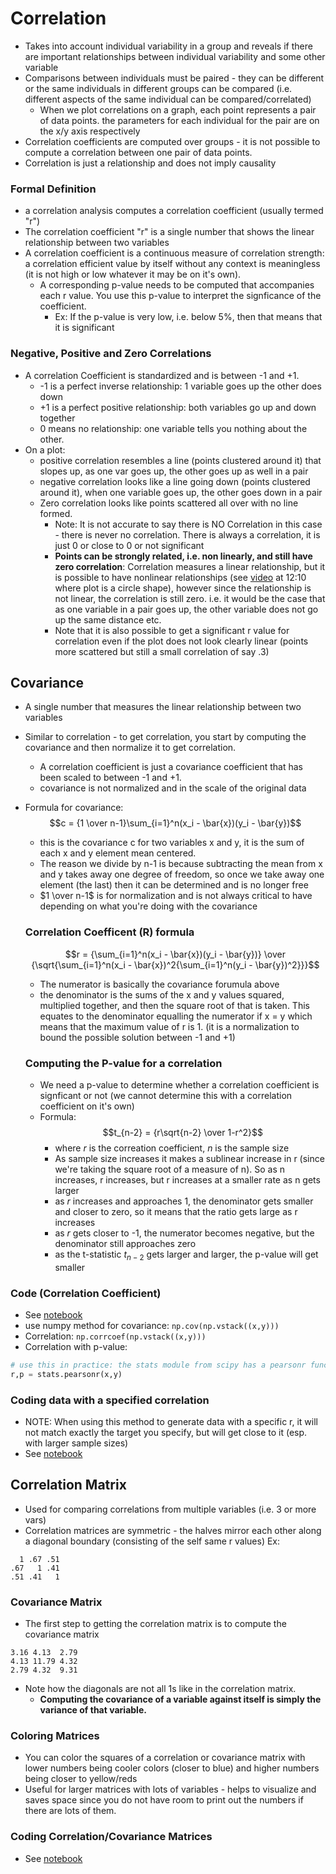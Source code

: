 # Correlation

- Takes into account individual variability in a group and reveals if there are important relationships between individual variability and some other variable
- Comparisons between individuals must be paired - they can be different or the same individuals in different groups can be compared (i.e. different aspects of the same individual can be compared/correlated)
  - When we plot correlations on a graph, each point represents a pair of data points. the parameters for each individual for the pair are on the x/y axis respectively
- Correlation coefficients are computed over groups - it is not possible to compute a correlation between one pair of data points.
- Correlation is just a relationship and does not imply causality

### Formal Definition

- a correlation analysis computes a correlation coefficient (usually termed "r")
- The correlation coefficient "r" is a single number that shows the linear relationship between two variables
- A correlation coefficient is a continuous measure of correlation strength: a correlation efficient value by itself without any context is meaningless (it is not high or low whatever it may be on it's own).
  - A corresponding p-value needs to be computed that accompanies each r value. You use this p-value to interpret the signficance of the coefficient.
    - Ex: If the p-value is very low, i.e. below 5%, then that means that it is significant

### Negative, Positive and Zero Correlations

- A correlation Coefficient is standardized and is between -1 and +1.
  - -1 is a perfect inverse relationship: 1 variable goes up the other does down
  - +1 is a perfect positive relationship: both variables go up and down together
  - 0 means no relationship: one variable tells you nothing about the other.
- On a plot:
  - positive correlation resembles a line (points clustered around it) that slopes up, as one var goes up, the other goes up as well in a pair
  - negative correlation looks like a line going down (points clustered around it), when one variable goes up, the other goes down in a pair
  - Zero correlation looks like points scattered all over with no line formed.
    - Note: It is not accurate to say there is NO Correlation in this case - there is never no correlation. There is always a correlation, it is just 0 or close to 0 or not significant
    - **Points can be strongly related, i.e. non linearly, and still have zero correlation**: Correlation measures a linear relationship, but it is possible to have nonlinear relationships (see [video](https://www.udemy.com/course/statsml_x/learn/lecture/20025098) at 12:10 where plot is a circle shape), however since the relationship is not linear, the correlation is still zero. i.e. it would be the case that as one variable in a pair goes up, the other variable does not go up the same distance etc.
    - Note that it is also possible to get a significant r value for correlation even if the plot does not look clearly linear (points more scattered but still a small correlation of say .3)

## Covariance

- A single number that measures the linear relationship between two variables
- Similar to correlation - to get correlation, you start by computing the covariance and then normalize it to get correlation.
  - A correlation coefficient is just a covariance coefficient that has been scaled to between -1 and +1.
  - covariance is not normalized and in the scale of the original data
- Formula for covariance: $$c = {1 \over n-1}\sum_{i=1}^n(x_i - \bar{x})(y_i - \bar{y})$$

  - this is the covariance c for two variables x and y, it is the sum of each x and y element mean centered.
  - The reason we divide by n-1 is because subtracting the mean from x and y takes away one degree of freedom, so once we take away one element (the last) then it can be determined and is no longer free
  - $1 \over n-1$ is for normalization and is not always critical to have depending on what you're doing with the covariance

  ### Correlation Coefficent (R) formula

  $$r = {\sum_{i=1}^n(x_i - \bar{x})(y_i - \bar{y})} \over {\sqrt{\sum_{i=1}^n(x_i - \bar{x})^2{\sum_{i=1}^n(y_i - \bar{y})^2}}}$$

  - The numerator is basically the covariance forumula above
  - the denominator is the sums of the x and y values squared, multiplied together, and then the square root of that is taken. This equates to the denominator equalling the numerator if x = y which means that the maximum value of r is 1. (it is a normalization to bound the possible solution between -1 and +1)

  ### Computing the P-value for a correlation

  - We need a p-value to determine whether a correlation coefficient is signficant or not (we cannot determine this with a correlation coefficient on it's own)
  - Formula: $$t_{n-2} = {r\sqrt{n-2} \over 1-r^2}$$
    - where $r$ is the correation coefficient, $n$ is the sample size
    - As sample size increases it makes a sublinear increase in r (since we're taking the square root of a measure of n). So as n increases, r increases, but r increases at a smaller rate as n gets larger
    - as $r$ increases and approaches 1, the denominator gets smaller and closer to zero, so it means that the ratio gets large as r increases
    - as $r$ gets closer to -1, the numerator becomes negative, but the denominator still approaches zero
    - as the t-statistic $t_{n-2}$ gets larger and larger, the p-value will get smaller

### Code (Correlation Coefficient)

- See [notebook](../../statsML/correlation/stats_corr_corrcoef.ipynb)
- use numpy method for covariance: `np.cov(np.vstack((x,y)))`
- Correlation: `np.corrcoef(np.vstack((x,y)))`
- Correlation with p-value:

```python
# use this in practice: the stats module from scipy has a pearsonr function that returns both the correlation r and the p value p (the other builtin correlation method does not return p-value)
r,p = stats.pearsonr(x,y)
```

### Coding data with a specified correlation

- NOTE: When using this method to generate data with a specific r, it will not match exactly the target you specify, but will get close to it (esp. with larger sample sizes)
- See [notebook](../../statsML/correlation/stats_corr_generateCorrelation.ipynb)

## Correlation Matrix

- Used for comparing correlations from multiple variables (i.e. 3 or more vars)
- Correlation matrices are symmetric - the halves mirror each other along a diagonal boundary (consisting of the self same r values)
  Ex:

```
  1 .67 .51
.67   1 .41
.51 .41   1
```

### Covariance Matrix

- The first step to getting the correlation matrix is to compute the covariance matrix

```
3.16 4.13  2.79
4.13 11.79 4.32
2.79 4.32  9.31
```

- Note how the diagonals are not all 1s like in the correlation matrix.
  - **Computing the covariance of a variable against itself is simply the variance of that variable.**

### Coloring Matrices

- You can color the squares of a correlation or covariance matrix with lower numbers being cooler colors (closer to blue) and higher numbers being closer to yellow/reds
- Useful for larger matrices with lots of variables - helps to visualize and saves space since you do not have room to print out the numbers if there are lots of them.

### Coding Correlation/Covariance Matrices
- See [notebook](../../statsML/correlation/stats_corr_corrMatrix.ipynb)

